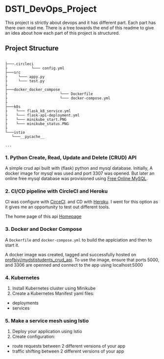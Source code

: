 # DSTI_DevOps_Project
This project is strictly about devops and it has different part. Each part has there own read me. There is a tree towards the end of this readme to give an idea about how each part of this project is structured.


 ## Project Structure

 ```

├───.circleci
├           └─── config.yml
├───src
├     └─── appy.py
├     └─── test.py
├
├───docker_docker_compose
├                        └─── Dockerfile
├                        └─── docker-compose.yml
├
├───k8s
├    └─── flask_k8_service.yml
├    └─── flask-api-deployment.yml
├    └─── minikube_start.PNG
├    └─── minikube_status.PNG
├
└───istio
    └───__pycache__

...
```

### 1. Python Create, Read, Update and Delete (CRUD) API
A simple crud api built with (flask) python and mysql database. Initially, A docker image for mysql was used and port 3307 was opened.
But later an online free mysql database was provisioned using [Free Online MySQL](https://remotemysql.com/).


### 2. CI/CD pipeline with CircleCI and Heroku

CI was configure with [CirceCI](https://app.circleci.com/pipelines/github/profbiyi). and CD with [Heroku](https://dashboard.heroku.com/pipelines/2e419849-9de8-42c0-b07e-13eb980d4f27/). I went for this option as it gives me an opportunity to test out different tools. 

The home page of this api [Homepage](https://dstistudents.herokuapp.com/)



### 3. Docker and Docker Compose
A `Dockerfile` and `docker-compose.yml` to build the applciation and then to start it.

A docker image was created, tagged and successfully hosted on [profbiyi/mydstistudents_crud_api](https://hub.docker.com/repository/docker/profbiyi/mydstistudents_crud_api). To use the image, ensure that ports 5000, and 3306 are openned and connect to the app using localhost:5000


### 4. Kubernetes

1. Install Kubernetes cluster using Minikube
2. Create a Kubernetes Manifest yaml files:
  - deployments
  - services

### 5. Make a service mesh using Istio

1. Deploy your application using Istio
2. Create configuration:
  - route requests between 2 different versions of your app
  - traffic shifting between 2 different versions of your app

